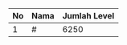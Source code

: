 | No | Nama            | Jumlah Level |
|----|-----------------|--------------|
| 1  | #    |    6250        |
